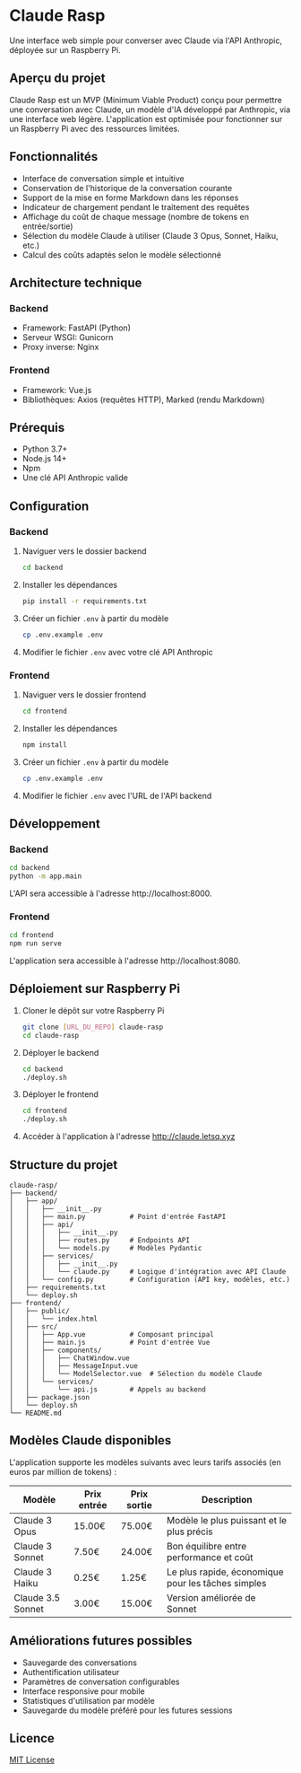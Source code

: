 # Claude Rasp

Une interface web simple pour converser avec Claude via l'API Anthropic, déployée sur un Raspberry Pi.

## Aperçu du projet

Claude Rasp est un MVP (Minimum Viable Product) conçu pour permettre une conversation avec Claude, un modèle d'IA développé par Anthropic, via une interface web légère. L'application est optimisée pour fonctionner sur un Raspberry Pi avec des ressources limitées.

## Fonctionnalités

- Interface de conversation simple et intuitive
- Conservation de l'historique de la conversation courante
- Support de la mise en forme Markdown dans les réponses
- Indicateur de chargement pendant le traitement des requêtes
- Affichage du coût de chaque message (nombre de tokens en entrée/sortie)
- Sélection du modèle Claude à utiliser (Claude 3 Opus, Sonnet, Haiku, etc.)
- Calcul des coûts adaptés selon le modèle sélectionné

## Architecture technique

### Backend
- Framework: FastAPI (Python)
- Serveur WSGI: Gunicorn
- Proxy inverse: Nginx

### Frontend
- Framework: Vue.js
- Bibliothèques: Axios (requêtes HTTP), Marked (rendu Markdown)

## Prérequis

- Python 3.7+
- Node.js 14+
- Npm
- Une clé API Anthropic valide

## Configuration

### Backend

1. Naviguer vers le dossier backend
   ```bash
   cd backend
   ```

2. Installer les dépendances
   ```bash
   pip install -r requirements.txt
   ```

3. Créer un fichier `.env` à partir du modèle
   ```bash
   cp .env.example .env
   ```

4. Modifier le fichier `.env` avec votre clé API Anthropic

### Frontend

1. Naviguer vers le dossier frontend
   ```bash
   cd frontend
   ```

2. Installer les dépendances
   ```bash
   npm install
   ```

3. Créer un fichier `.env` à partir du modèle
   ```bash
   cp .env.example .env
   ```

4. Modifier le fichier `.env` avec l'URL de l'API backend

## Développement

### Backend

```bash
cd backend
python -m app.main
```

L'API sera accessible à l'adresse http://localhost:8000.

### Frontend

```bash
cd frontend
npm run serve
```

L'application sera accessible à l'adresse http://localhost:8080.

## Déploiement sur Raspberry Pi

1. Cloner le dépôt sur votre Raspberry Pi
   ```bash
   git clone [URL_DU_REPO] claude-rasp
   cd claude-rasp
   ```

2. Déployer le backend
   ```bash
   cd backend
   ./deploy.sh
   ```

3. Déployer le frontend
   ```bash
   cd frontend
   ./deploy.sh
   ```

4. Accéder à l'application à l'adresse http://claude.letsq.xyz

## Structure du projet

```
claude-rasp/
├── backend/
│   ├── app/
│   │   ├── __init__.py
│   │   ├── main.py           # Point d'entrée FastAPI
│   │   ├── api/
│   │   │   ├── __init__.py
│   │   │   ├── routes.py     # Endpoints API
│   │   │   └── models.py     # Modèles Pydantic
│   │   ├── services/
│   │   │   ├── __init__.py
│   │   │   └── claude.py     # Logique d'intégration avec API Claude
│   │   └── config.py         # Configuration (API key, modèles, etc.)
│   ├── requirements.txt
│   └── deploy.sh
├── frontend/
│   ├── public/
│   │   └── index.html
│   ├── src/
│   │   ├── App.vue           # Composant principal
│   │   ├── main.js           # Point d'entrée Vue
│   │   ├── components/
│   │   │   ├── ChatWindow.vue
│   │   │   ├── MessageInput.vue
│   │   │   └── ModelSelector.vue  # Sélection du modèle Claude
│   │   └── services/
│   │       └── api.js        # Appels au backend
│   ├── package.json
│   └── deploy.sh
└── README.md
```

## Modèles Claude disponibles

L'application supporte les modèles suivants avec leurs tarifs associés (en euros par million de tokens) :

| Modèle | Prix entrée | Prix sortie | Description |
|--------|-------------|-------------|-------------|
| Claude 3 Opus | 15.00€ | 75.00€ | Modèle le plus puissant et le plus précis |
| Claude 3 Sonnet | 7.50€ | 24.00€ | Bon équilibre entre performance et coût |
| Claude 3 Haiku | 0.25€ | 1.25€ | Le plus rapide, économique pour les tâches simples |
| Claude 3.5 Sonnet | 3.00€ | 15.00€ | Version améliorée de Sonnet |

## Améliorations futures possibles

- Sauvegarde des conversations
- Authentification utilisateur
- Paramètres de conversation configurables
- Interface responsive pour mobile
- Statistiques d'utilisation par modèle
- Sauvegarde du modèle préféré pour les futures sessions

## Licence

[MIT License](LICENSE)
